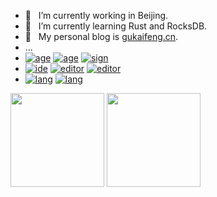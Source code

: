 <!-- ### Hi there 👋 -->

<!--
**gukaifeng/gukaifeng** is a ✨ _special_ ✨ repository because its `README.md` (this file) appears on your GitHub profile.

Here are some ideas to get you started:

- 🔭 I’m currently working on ...
- 🌱 I’m currently learning ...
- 👯 I’m looking to collaborate on ...
- 🤔 I’m looking for help with ...
- 💬 Ask me about ...
- 📫 How to reach me: ...
- 😄 Pronouns: ...
- ⚡ Fun fact: ...
-->

- 🔭 &nbsp;&nbsp;I’m currently working in Beijing.  
- 🌱 &nbsp;&nbsp;I’m currently learning Rust and RocksDB.  
- 🤔 &nbsp;&nbsp;My personal blog is [gukaifeng.cn](https://gukaifeng.cn/). 
- ... 
- <a href="#"><img src="https://img.shields.io/badge/gender-%E2%99%82-yellow" alt="age"></a> <a href="#"><img src="https://img.shields.io/badge/age-24-green" alt="age"></a> <a href="#"><img src="https://img.shields.io/badge/sign-%E2%99%8F-blueviolet" alt="sign"></a>
- <a href="https://www.jetbrains.com/"><img src="https://img.shields.io/badge/ide-jetbrains-orange" alt="ide"></a> <a href="https://code.visualstudio.com/"><img src="https://img.shields.io/badge/editor-vscode-blue" alt="editor"></a> <a href="https://typora.io/"><img src="https://img.shields.io/badge/editor-typora-white" alt="editor"></a>
- <a href="#"><img src="https://img.shields.io/badge/lang-c%2Fc%2B%2B-%235589B0" alt="lang"></a> <a href="https://www.rust-lang.org/"><img src="https://img.shields.io/badge/lang-rust-%23AA1844" alt="lang"></a>

<img src="https://github-readme-stats.vercel.app/api/top-langs/?username=gukaifeng&layout=compact" height="150px">&nbsp;<img src="https://github-readme-stats.vercel.app/api?username=gukaifeng&show_icons=true" height="150px">
